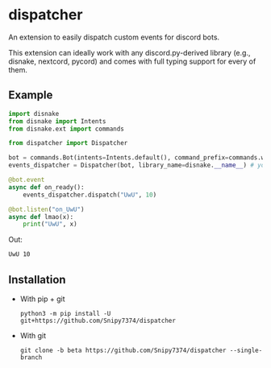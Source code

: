 # dispatcher

An extension to easily dispatch custom events for discord bots.

This extension can ideally work with any discord.py-derived library (e.g., disnake, nextcord, pycord) and
comes with full typing support for every of them.

## Example

```py
import disnake
from disnake import Intents
from disnake.ext import commands

from dispatcher import Dispatcher

bot = commands.Bot(intents=Intents.default(), command_prefix=commands.when_mentioned)
events_dispatcher = Dispatcher(bot, library_name=disnake.__name__) # you can also pass "disnake"

@bot.event
async def on_ready():
    events_dispatcher.dispatch("UwU", 10)

@bot.listen("on_UwU")
async def lmao(x):
    print("UwU", x)
```

Out:

```sh
UwU 10
```

## Installation

- With pip + git

    ```
    python3 -m pip install -U git+https://github.com/Snipy7374/dispatcher
    ```

- With git
    
    ```
    git clone -b beta https://github.com/Snipy7374/dispatcher --single-branch
    ```
